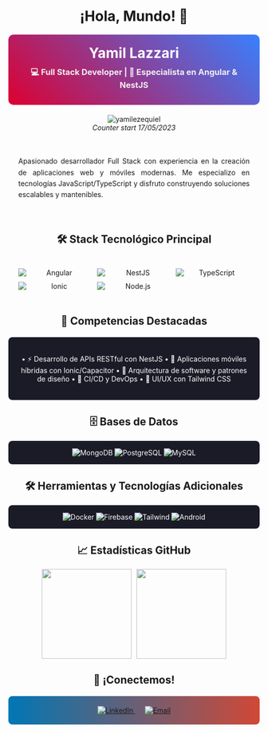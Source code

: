 <div align="center">
  
# ¡Hola, Mundo! 👋 

<div style="background: linear-gradient(45deg, #DD0031, #3880FF); padding: 20px; border-radius: 10px; margin: 20px 0;">
  <h1 style="color: white; margin: 0;">Yamil Lazzari</h1>
  <h3 style="color: #f0f0f0; margin: 10px 0;">💻 Full Stack Developer | 🚀 Especialista en Angular & NestJS</h3>
</div>

<p align="center">
  <img src="https://komarev.com/ghpvc/?username=yamilezequiel&label=Profile%20views&color=0e75b6&style=flat-square" alt="yamilezequiel" />
  <br>
  <i>Counter start 17/05/2023</i>
</p>

<div style="max-width: 800px; margin: 0 auto; padding: 20px;">
  <p style="text-align: justify; line-height: 1.6;">
    Apasionado desarrollador Full Stack con experiencia en la creación de aplicaciones web y móviles modernas. Me especializo en tecnologías JavaScript/TypeScript y disfruto construyendo soluciones escalables y mantenibles.
  </p>
</div>

## 🛠️ Stack Tecnológico Principal

<div style="display: grid; grid-template-columns: repeat(auto-fit, minmax(120px, 1fr)); gap: 10px; padding: 20px;">
  <img src="https://img.shields.io/badge/Angular-DD0031?style=for-the-badge&logo=angular&logoColor=white" alt="Angular">
  <img src="https://img.shields.io/badge/NestJS-E0234E?style=for-the-badge&logo=nestjs&logoColor=white" alt="NestJS">
  <img src="https://img.shields.io/badge/TypeScript-3178C6?style=for-the-badge&logo=typescript&logoColor=white" alt="TypeScript">
  <img src="https://img.shields.io/badge/Ionic-3880FF?style=for-the-badge&logo=ionic&logoColor=white" alt="Ionic">
  <img src="https://img.shields.io/badge/Node.js-339933?style=for-the-badge&logo=nodedotjs&logoColor=white" alt="Node.js">
</div>

## 💪 Competencias Destacadas

<div style="background: #1a1b27; padding: 20px; border-radius: 8px; margin: 20px 0; color: #ffffff;">
  
• ⚡ Desarrollo de APIs RESTful con NestJS
• 📱 Aplicaciones móviles híbridas con Ionic/Capacitor
• 🎯 Arquitectura de software y patrones de diseño
• 🔄 CI/CD y DevOps
• 🎨 UI/UX con Tailwind CSS

</div>

## 🗄️ Bases de Datos

<div style="background: #1a1b27; padding: 15px; border-radius: 8px; color: #ffffff;">
  <img src="https://img.shields.io/badge/MongoDB-47A248?style=for-the-badge&logo=mongodb&logoColor=white" alt="MongoDB">
  <img src="https://img.shields.io/badge/PostgreSQL-4169E1?style=for-the-badge&logo=postgresql&logoColor=white" alt="PostgreSQL">
  <img src="https://img.shields.io/badge/MySQL-4479A1?style=for-the-badge&logo=mysql&logoColor=white" alt="MySQL">
</div>

## 🛠️ Herramientas y Tecnologías Adicionales

<div style="background: #1a1b27; padding: 15px; border-radius: 8px; color: #ffffff;">
  <img src="https://img.shields.io/badge/Docker-2496ED?style=for-the-badge&logo=docker&logoColor=white" alt="Docker">
  <img src="https://img.shields.io/badge/Firebase-FFCA28?style=for-the-badge&logo=firebase&logoColor=black" alt="Firebase">
  <img src="https://img.shields.io/badge/Tailwind_CSS-092747?style=for-the-badge&logo=tailwind-css&logoColor=06B6D4" alt="Tailwind">
  <img src="https://img.shields.io/badge/Android-3DDC84?style=for-the-badge&logo=android&logoColor=white" alt="Android">
</div>

## 📈 Estadísticas GitHub

<div style="display: flex; justify-content: center; gap: 10px; flex-wrap: wrap;">
  <img height="180em" src="https://github-readme-stats-eight-theta.vercel.app/api?username=YamilEzequiel&show_icons=true&theme=tokyonight&include_all_commits=true&count_private=true"/>
  <img height="180em" src="https://github-readme-stats-eight-theta.vercel.app/api/top-langs/?username=YamilEzequiel&layout=compact&langs_count=8&theme=tokyonight"/>
</div>

## 🤝 ¡Conectemos!

<div style="background: linear-gradient(to right, #0077B5, #D14836); padding: 20px; border-radius: 8px; margin: 20px 0;">
  <a href="https://www.linkedin.com/in/yamil-lazzari/" target="_blank" style="margin: 0 10px;">
    <img src="https://img.shields.io/badge/LinkedIn-0077B5?style=for-the-badge&logo=linkedin&logoColor=white" alt="LinkedIn">
  </a>
  <a href="mailto:yamillazzari@gmail.com" style="margin: 0 10px;">
    <img src="https://img.shields.io/badge/Email-D14836?style=for-the-badge&logo=gmail&logoColor=white" alt="Email">
  </a>
</div>

</div>
